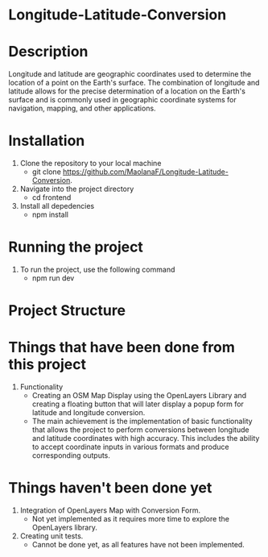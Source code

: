 # Longitude-Latitude-Conversion

# Description
 Longitude and latitude are geographic coordinates used to determine the location of a point on the Earth's surface. The combination of longitude and latitude allows for the precise determination of a location on the Earth's surface and is commonly used in geographic coordinate systems for navigation, mapping, and other applications.

# Installation 
1. Clone the repository to your local machine
   - git clone https://github.com/MaolanaF/Longitude-Latitude-Conversion.
2. Navigate into the project directory
   - cd frontend
3. Install all depedencies
   - npm install

# Running the project
1. To run the project, use the following command
   - npm run dev

 # Project Structure
  
 # Things that have been done from this project
 1. Functionality
    - Creating an OSM Map Display using the OpenLayers Library and creating a floating button that will later display a popup form for latitude and longitude conversion.
    - The main achievement is the implementation of basic functionality that allows the project to perform conversions between longitude and latitude coordinates with high accuracy. This includes the ability to accept coordinate inputs in various formats and produce corresponding outputs.

 # Things haven't been done yet
 1. Integration of OpenLayers Map with Conversion Form.
    - Not yet implemented as it requires more time to explore the OpenLayers library.
 2. Creating unit tests.
    - Cannot be done yet, as all features have not been implemented.
 
